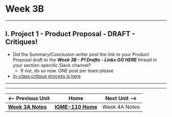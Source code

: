 # Week 3B

---

## I. Project 1 - Product Proposal - DRAFT - Critiques!

- Did the Summary/Conclusion writer post the link to your Product Proposal draft to the ***Week 3B - P1 Drafts - Links GO HERE*** thread in your section-specific Slack channel?
  - If not, do so now. ONE post per team please
- [In-class critique process is here](../documents/p1-draft-peer-eval.md)



---
---

| <-- Previous Unit | Home | Next Unit -->
| --- | --- | --- 
|   [**Week 3A Notes**](3A.md)  |  [**IGME-110 Home**](../) | Week 4A Notes
